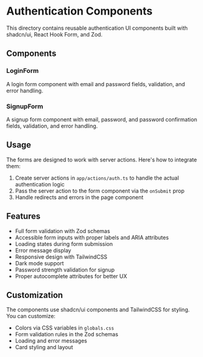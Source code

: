 # Authentication Components

This directory contains reusable authentication UI components built with shadcn/ui, React Hook Form, and Zod.

## Components

### LoginForm

A login form component with email and password fields, validation, and error handling.

### SignupForm

A signup form component with email, password, and password confirmation fields, validation, and error handling.

## Usage

The forms are designed to work with server actions. Here's how to integrate them:

1. Create server actions in `app/actions/auth.ts` to handle the actual authentication logic
2. Pass the server action to the form component via the `onSubmit` prop
3. Handle redirects and errors in the page component

## Features

- Full form validation with Zod schemas
- Accessible form inputs with proper labels and ARIA attributes
- Loading states during form submission
- Error message display
- Responsive design with TailwindCSS
- Dark mode support
- Password strength validation for signup
- Proper autocomplete attributes for better UX

## Customization

The components use shadcn/ui components and TailwindCSS for styling. You can customize:

- Colors via CSS variables in `globals.css`
- Form validation rules in the Zod schemas
- Loading and error messages
- Card styling and layout
